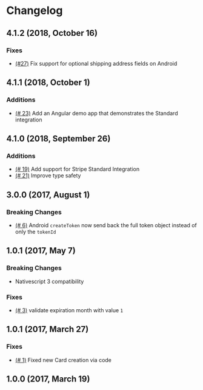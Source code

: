 Changelog
==============================

## 4.1.2 (2018, October 16)
### Fixes
- [(#27)](https://github.com/triniwiz/nativescript-stripe/issues/27) Fix support for optional shipping address fields on Android

## 4.1.1 (2018, October 1)
### Additions
- [(# 23)](https://github.com/triniwiz/nativescript-stripe/issues/23) Add an Angular demo app that demonstrates the Standard integration

## 4.1.0 (2018, September 26)
### Additions
- [(# 19)](https://github.com/triniwiz/nativescript-stripe/issues/19) Add support for Stripe Standard Integration
- [(# 21)](https://github.com/triniwiz/nativescript-stripe/issues/21) Improve type safety

## 3.0.0 (2017, August 1)
### Breaking Changes
- [(# 6)](https://github.com/triniwiz/nativescript-stripe/issues/6) Android `createToken` now send back the full token object instead of only the `tokenId`

## 1.0.1 (2017, May 7)
### Breaking Changes
- Nativescript 3 compatibility
### Fixes
- [(# 3)](https://github.com/triniwiz/nativescript-stripe/issues/3) validate expiration month with value `1`

## 1.0.1 (2017, March 27)
### Fixes
- [(# 1)](https://github.com/triniwiz/nativescript-stripe/issues/1) Fixed new Card creation via code

## 1.0.0 (2017, March 19)
